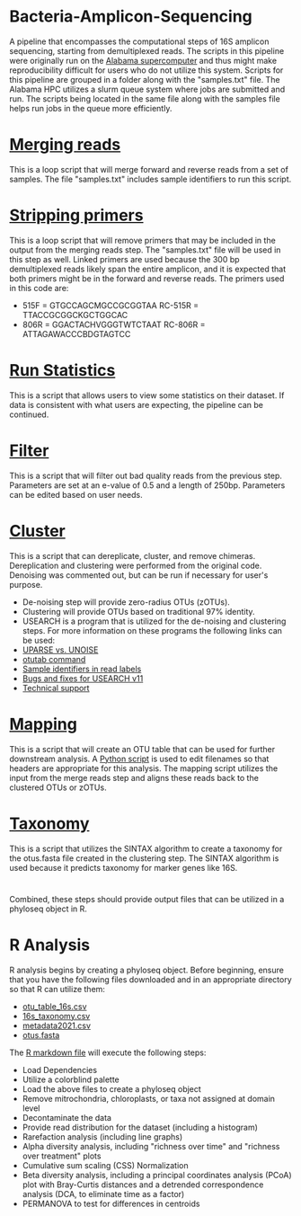# Bacteria-Amplicon-Sequencing
A pipeline that encompasses the computational steps of 16S amplicon sequencing, starting from demultiplexed reads.
The scripts in this pipeline were originally run on the [Alabama supercomputer](https://www.asc.edu/) and thus might make reproducibility difficult for users who do not utilize this system.
Scripts for this pipeline are grouped in a folder along with the "samples.txt" file. The Alabama HPC utilizes a slurm queue system where jobs are submitted and run. The scripts being located in the same file along with the samples file helps run jobs in the queue more efficiently.

# [Merging reads](https://github.com/Beatrice-Severance/Bacteria-Amplicon-Sequcencing/blob/main/Scripts/merge_reads.sh)
This is a loop script that will merge forward and reverse reads from a set of samples. The file "samples.txt" includes sample identifiers to run this script. 

# [Stripping primers](https://github.com/Beatrice-Severance/Bacteria-Amplicon-Sequcencing/blob/main/Scripts/stripping_primers.sh)
This is a loop script that will remove primers that may be included in the output from the merging reads step. The "samples.txt" file will be used in this step as well.
Linked primers are used because the 300 bp demultiplexed reads likely span the entire amplicon, and it is expected that both primers might be in the forward and reverse reads. The primers used in this code are:
- 515F = GTGCCAGCMGCCGCGGTAA RC-515R = TTACCGCGGCKGCTGGCAC
- 806R = GGACTACHVGGGTWTCTAAT RC-806R = ATTAGAWACCCBDGTAGTCC

# [Run Statistics](https://github.com/Beatrice-Severance/Bacteria-Amplicon-Sequcencing/blob/main/Scripts/stats.sh)
This is a script that allows users to view some statistics on their dataset. If data is consistent with what users are expecting, the pipeline can be continued.

# [Filter](https://github.com/Beatrice-Severance/Bacteria-Amplicon-Sequcencing/blob/main/Scripts/filtering.sh)
This is a script that will filter out bad quality reads from the previous step. Parameters are set at an e-value of 0.5 and a length of 250bp. Parameters can be edited based on user needs.

# [Cluster](https://github.com/Beatrice-Severance/Bacteria-Amplicon-Sequcencing/blob/main/Scripts/clustering.sh)
This is a script that can dereplicate, cluster, and remove chimeras. Dereplication and clustering were performed from the original code. Denoising was commented out, but can be run if necessary for user's purpose.
- De-noising step will provide zero-radius OTUs (zOTUs).
- Clustering will provide OTUs based on traditional 97% identity.
- USEARCH is a program that is utilized for the de-noising and clustering steps. For more information on these programs the following links can be used:
- [UPARSE vs. UNOISE](http://www.drive5.com/usearch/manual/faq_uparse_or_unoise.html)
- [otutab command](http://www.drive5.com/usearch/manual/cmd_otutab.html)
- [Sample identifiers in read labels](http://www.drive5.com/usearch/manual/upp_labels_sample.html)
- [Bugs and fixes for USEARCH v11](http://drive5.com/usearch/manual/bugs.html)
- [Technical support](http://drive5.com/usearch/manual/support.html) 

# [Mapping](https://github.com/Beatrice-Severance/Bacteria-Amplicon-Sequcencing/blob/main/Scripts/mapping.sh)
This is a script that will create an OTU table that can be used for further downstream analysis. A [Python script](/home/aubbxs/noel_shared/Demultiplexed_2022-05-04_PecanSpermosphere_Bacteria_MigsOrder9721) is used to edit filenames so that headers are appropriate for this analysis. The mapping script utilizes the input from the merge reads step and aligns these reads back to the clustered OTUs or zOTUs.

# [Taxonomy](https://github.com/Beatrice-Severance/Bacteria-Amplicon-Sequcencing/blob/main/Scripts/taxonomy.sh)
This is a script that utilizes the SINTAX algorithm to create a taxonomy for the otus.fasta file created in the clustering step. The SINTAX algorithm is used because it predicts taxonomy for marker genes like 16S.

#
Combined, these steps should provide output files that can be utilized in a phyloseq object in R.

# R Analysis
R analysis begins by creating a phyloseq object. Before beginning, ensure that you have the following files downloaded and in an appropriate directory so that R can utilize them:
- [otu_table_16s.csv](https://github.com/Beatrice-Severance/Bacteria-Amplicon-Sequcencing/blob/main/phyloseq_input/otu_table_16s.csv)
- [16s_taxonomy.csv](https://github.com/Beatrice-Severance/Bacteria-Amplicon-Sequcencing/blob/main/phyloseq_input/16s_taxonomy.csv)
- [metadata2021.csv](https://github.com/Beatrice-Severance/Bacteria-Amplicon-Sequcencing/blob/main/phyloseq_input/metadata2021.csv)
- [otus.fasta](https://github.com/Beatrice-Severance/Bacteria-Amplicon-Sequcencing/blob/main/phyloseq_input/otus.fasta)

The [R markdown file](https://github.com/Beatrice-Severance/Bacteria-Amplicon-Sequcencing/blob/main/Scripts/Phyloseq_Analysis.Rmd) will execute the following steps:
- Load Dependencies
- Utilize a colorblind palette
- Load the above files to create a phyloseq object
- Remove mitrochondria, chloroplasts, or taxa not assigned at domain level
- Decontaminate the data
- Provide read distribution for the dataset (including a histogram)
- Rarefaction analysis (including line graphs)
- Alpha diversity analysis, including "richness over time" and "richness over treatment" plots
- Cumulative sum scaling (CSS) Normalization
- Beta diversity analysis, including a principal coordinates analysis (PCoA) plot with Bray-Curtis distances and a detrended correspondence analysis (DCA, to eliminate time as a factor)
- PERMANOVA to test for differences in centroids
